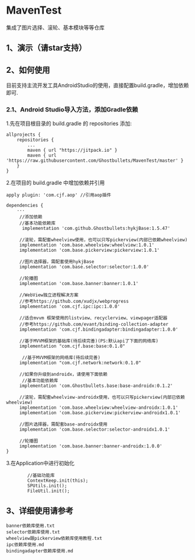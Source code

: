 # MavenTest
集成了图片选择、滚轮、基本模块等等仓库

## 1、演示（请star支持）

## 2、如何使用
目前支持主流开发工具AndroidStudio的使用，直接配置build.gradle，增加依赖即可.

### 2.1、Android Studio导入方法，添加Gradle依赖

1.先在项目根目录的 build.gradle 的 repositories 添加:
```
allprojects {
    repositories {
        ...
        maven { url "https://jitpack.io" }
        maven { url 'https://raw.githubusercontent.com/Ghostbullets/MavenTest/master' }
    }
}
```

2.在项目的 build.gradle 中增加依赖并引用

```
apply plugin: 'com.cjf.aop' //引用aop插件

dependencies {
    ···
     //添加依赖
     //基本功能依赖库
      implementation 'com.github.Ghostbullets:hykjBase:1.5.47'

     //滚轮，需配套wheelview使用，也可以只写pickerview(内部已依赖wheelview)
     implementation 'com.base.wheelview:wheelview:1.0.1'
     implementation 'com.base.pickerview:pickerview:1.0.1'

     //图片选择器，需配套使用hykjBase
     implementation 'com.base.selector:selector:1.0.0'
     
     //轮播图
     implementation 'com.base.banner:banner:1.0.1'
     
     //WebView独立进程解决方案
     //参考https://github.com/xudjx/webprogress
     implementation 'com.cjf.ipc:ipc:1.0.0'
     
     //适合mvvm 框架使用的listview、recyclerview、viewpager适配器
     //参考https://github.com/evant/binding-collection-adapter
     implementation 'com.cjf.bindingadapter:bindingadapter:1.0.0'
     
     //基于MVVM框架的基础库(待后续完善)(PS:默认api了下面的网络库)
     implementation "com.cjf.base:base:0.1.0"
     
      //基于MVVM框架的网络库(待后续完善)
     implementation "com.cjf.network:network:0.1.0"

     //如果你升级到androidx，请使用下面依赖
      //基本功能依赖库
     implementation 'com.Ghostbullets.base:base-androidx:0.1.2'

     //滚轮，需配套wheelview-androidx使用，也可以只写pickerview(内部已依赖wheelview)
     implementation 'com.base.wheelview:wheelview-androidx:1.0.1'
     implementation 'com.base.pickerview:pickerview-androidx1.0.1'

     //图片选择器，需配套base-androidx使用
     implementation 'com.base.selector:selector-androidx1.0.1'
     
     //轮播图
     implementation 'com.base.banner:banner-androidx:1.0.0'
}
```

3.在Application中进行初始化

```
        //基础功能库
        ContextKeep.init(this);
        SPUtils.init();
        FileUtil.init();
```

## 3、详细使用请参考
    banner依赖库使用.txt  
    selector依赖库使用.txt
    wheelview跟pickerview依赖库使用教程.txt
    ipc依赖库使用.md
    bindingadapter依赖库使用.md
